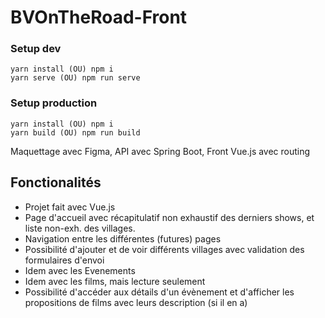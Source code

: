 # BVOnTheRoad-Front

### Setup dev
```
yarn install (OU) npm i 
yarn serve (OU) npm run serve
```
### Setup production
```
yarn install (OU) npm i 
yarn build (OU) npm run build
```

Maquettage avec Figma,
API avec Spring Boot,
Front Vue.js avec routing
## Fonctionalités

- Projet fait avec Vue.js
- Page d'accueil avec récapitulatif non exhaustif des derniers shows, et liste non-exh. des villages.
- Navigation entre les différentes (futures) pages
- Possibilité d'ajouter et de voir différents villages avec validation des formulaires d'envoi
- Idem avec les Evenements
- Idem avec les films, mais lecture seulement
- Possibilité d'accéder aux détails d'un évènement et d'afficher les propositions de films avec leurs description (si il en a)